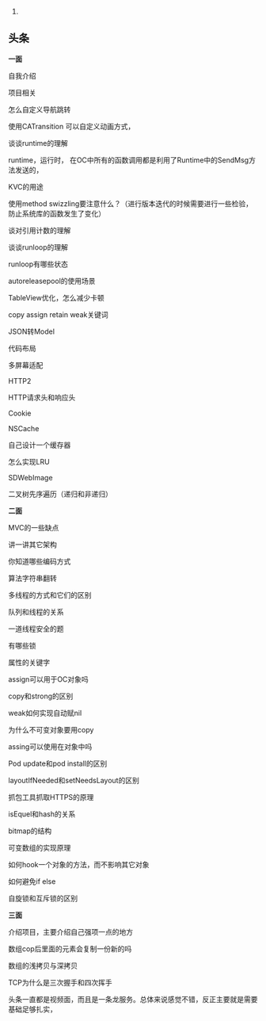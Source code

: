 1. 

## 头条

**一面**

自我介绍

项目相关

怎么自定义导航跳转

使用CATransition  可以自定义动画方式，



谈谈runtime的理解

runtime，运行时， 在OC中所有的函数调用都是利用了Runtime中的SendMsg方法发送的， 



KVC的用途

使用method swizzling要注意什么？（进行版本迭代的时候需要进行一些检验，防止系统库的函数发生了变化）

谈对引用计数的理解

谈谈runloop的理解

runloop有哪些状态

autoreleasepool的使用场景

TableView优化，怎么减少卡顿

copy assign retain weak关键词

JSON转Model

代码布局

多屏幕适配

HTTP2

HTTP请求头和响应头

Cookie

NSCache

自己设计一个缓存器

怎么实现LRU

SDWebImage

二叉树先序遍历（递归和非递归）

**二面**

MVC的一些缺点

讲一讲其它架构

你知道哪些编码方式

算法字符串翻转

多线程的方式和它们的区别

队列和线程的关系

一道线程安全的题

有哪些锁

属性的关键字

assign可以用于OC对象吗

copy和strong的区别

weak如何实现自动赋nil

为什么不可变对象要用copy

assing可以使用在对象中吗

Pod update和pod install的区别

layoutIfNeeded和setNeedsLayout的区别

抓包工具抓取HTTPS的原理

isEquel和hash的关系

bitmap的结构

可变数组的实现原理

如何hook一个对象的方法，而不影响其它对象

如何避免if else

自旋锁和互斥锁的区别

**三面**

介绍项目，主要介绍自己强项一点的地方

数组cop后里面的元素会复制一份新的吗

数组的浅拷贝与深拷贝

TCP为什么是三次握手和四次挥手

头条一直都是视频面，而且是一条龙服务。总体来说感觉不错，反正主要就是需要基础足够扎实，